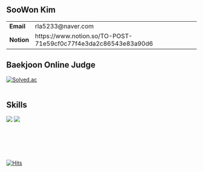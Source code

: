 ## SooWon Kim

<table>
  <tr>
    <td><b>Email</b></td>
    <td>rla5233@naver.com</td>
    
  </tr>
  <tr>
    <td><b>Notion</b></td>
    <td>https://www.notion.so/TO-POST-71e59cf0c77f4e3da2c86543e83a90d6</td>
    
  </tr>
</table>

## Baekjoon Online Judge
[![Solved.ac](http://mazassumnida.wtf/api/generate_badge?boj=rla5233)](https://solved.ac/rla5233)
<br></br>

## Skills
<img src= "https://img.shields.io/badge/-C++-00599C?logo=c%2B%2B&style=flat"/> 
<img src= "https://img.shields.io/badge/unrealengine-%23313131.svg?style=for-the-badge&logo=unrealengine&logoColor=white"/>

<br></br>
---
[![Hits](https://hits.seeyoufarm.com/api/count/incr/badge.svg?url=https%3A%2F%2Fgithub.com%2Frla5233&count_bg=%2379C83D&title_bg=%23555555&icon=&icon_color=%23E7E7E7&title=hits&edge_flat=false)](https://hits.seeyoufarm.com)
